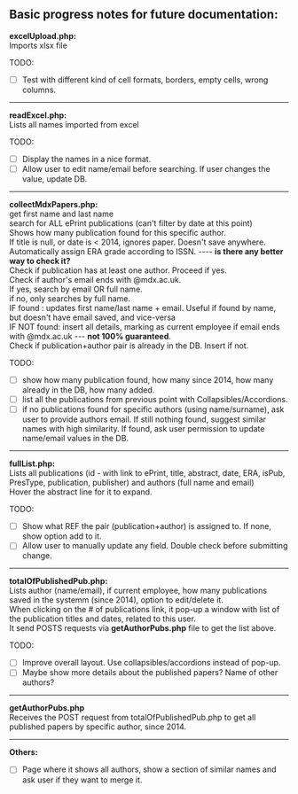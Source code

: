 Basic progress notes for future documentation:
---------------------
**excelUpload.php:**  
Imports xlsx file  

TODO:  
- [ ] Test with different kind of cell formats, borders, empty cells, wrong columns.  
---------------------
**readExcel.php:**  
Lists all names imported from excel  

TODO:  
- [ ] Display the names in a nice format.  
- [ ] Allow user to edit name/email before searching. If user changes the value, update DB.  
---------------------
**collectMdxPapers.php:**  
get first name and last name  
search for ALL ePrint publications (can't filter by date at this point)  
Shows how many publication found for this specific author.  
If title is null, or date is < 2014, ignores paper. Doesn't save anywhere.  
Automatically assign ERA grade according to ISSN. ---- **is there any better way to check it?**  
Check if publication has at least one author. Proceed if yes.  
Check if author's email ends with @mdx.ac.uk.  
If yes, search by email OR full name.  
if no, only searches by full name.  
IF found    : updates first name/last name + email. Useful if found by name, but doesn't have email saved, and vice-versa  
IF NOT found: insert all details, marking as current employee if email ends with @mdx.ac.uk --- **not 100% guaranteed**.  
Check if publication+author pair is already in the DB. Insert if not.

TODO:  
- [ ] show how many publication found, how many since 2014, how many already in the DB, how many added.  
- [ ] list all the publications from previous point with Collapsibles/Accordions.  
- [ ] if no publications found for specific authors (using name/surname), ask user to provide authors email. If still nothing found, suggest similar names with high similarity. If found, ask user permission to update name/email values in the DB.  

---------------------
**fullList.php:**  
Lists all publications (id - with link to ePrint, title, abstract, date, ERA, isPub, PresType, publication, publisher) and authors (full name and email)  
Hover the abstract line for it to expand.  

TODO:  
- [ ] Show what REF the pair (publication+author) is assigned to. If none, show option add to it.  
- [ ] Allow user to manually update any field. Double check before submitting change.  

---------------------
**totalOfPublishedPub.php:**  
Lists author (name/email), if current employee, how many publications saved in the systemm (since 2014), option to edit/delete it.  
When clicking on the # of publications link, it pop-up a window with list of the publication titles and dates, related to this user.  
It send POSTS requests via **getAuthorPubs.php** file to get the list above.  

TODO:  
- [ ] Improve overall layout. Use collapsibles/accordions instead of pop-up.  
- [ ] Maybe show more details about the published papers? Name of other authors?  

---------------------
**getAuthorPubs.php**  
Receives the POST request from totalOfPublishedPub.php to get all published papers by specific author, since 2014.  

---------------------
**Others:**
- [ ] Page where it shows all authors, show a section of similar names and ask user if they want to merge it.  
